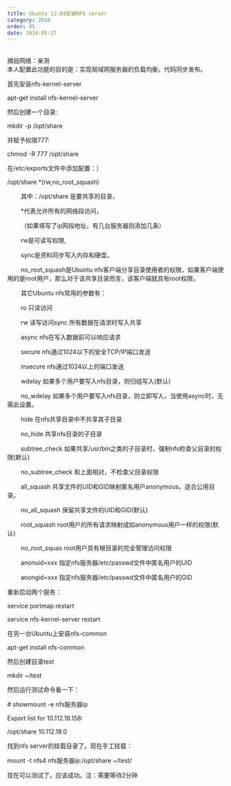 ```yaml
---
title: Ubuntu 12.04安装NFS server
category: 2016
order: 85
date: 2016-05-27
---
```

<br>
摘自网络：亲测<br>
本人配置此功能的目的是：实现局域网服务器的负载均衡，代码同步发布。
<br>
<p>首先安装nfs-kernel-server</p>
<p>&#65279;&#65279;&#65279;&#65279;apt-get install nfs-kernel-server&nbsp; </p>
<p>然后创建一个目录:</p>
<p>mkdir -p /opt/share&nbsp; </p>
<p>并赋予权限777:</p>
<p>chmod -R 777 /opt/share</p>
<p>在/etc/exports文件中添加配置：）</p>
<p>/opt/share *(rw,no_root_squash)&nbsp; </p>
<p>&nbsp;&nbsp;&nbsp;&nbsp;&nbsp;&nbsp;&nbsp;&nbsp;其中：/opt/share   是要共享的目录，</p>
<p>&nbsp;&nbsp;&nbsp;&nbsp;&nbsp;&nbsp;&nbsp;&nbsp;*代表允许所有的网络段访问，</p>
<p>&nbsp;&nbsp;&nbsp;&nbsp;&nbsp;&nbsp;&nbsp;&nbsp;（如果填写了ip网段地址，有几台服务器则添加几条）</p>
<p>&nbsp;&nbsp;&nbsp;&nbsp;&nbsp;&nbsp;&nbsp;&nbsp;rw是可读写权限,</p>
<p>&nbsp;&nbsp;&nbsp;&nbsp;&nbsp;&nbsp;&nbsp;&nbsp;sync是资料同步写入内存和硬盘，</p>
<p>&nbsp;&nbsp;&nbsp;&nbsp;&nbsp;&nbsp;&nbsp;&nbsp;no_root_squash是Ubuntu nfs客户端分享目录使用者的权限，如果客户端使用的是root用户，那么对于该共享目录而言，该客户端就具有root权限。
<p>&nbsp;&nbsp;&nbsp;&nbsp;&nbsp;&nbsp;&nbsp;&nbsp;其它Ubuntu nfs常用的参数有：</p>
<p>&nbsp;&nbsp;&nbsp;&nbsp;&nbsp;&nbsp;&nbsp;&nbsp;ro 只读访问</p>
<p>&nbsp;&nbsp;&nbsp;&nbsp;&nbsp;&nbsp;&nbsp;&nbsp;rw 读写访问sync 所有数据在请求时写入共享</p>
<p>&nbsp;&nbsp;&nbsp;&nbsp;&nbsp;&nbsp;&nbsp;&nbsp;async nfs在写入数据前可以响应请求</p>
<p>&nbsp;&nbsp;&nbsp;&nbsp;&nbsp;&nbsp;&nbsp;&nbsp;secure nfs通过1024以下的安全TCP/IP端口发送</p>
<p>&nbsp;&nbsp;&nbsp;&nbsp;&nbsp;&nbsp;&nbsp;&nbsp;insecure nfs通过1024以上的端口发送</p>
<p>&nbsp;&nbsp;&nbsp;&nbsp;&nbsp;&nbsp;&nbsp;&nbsp;wdelay 如果多个用户要写入nfs目录，则归组写入(默认)</p>
<p>&nbsp;&nbsp;&nbsp;&nbsp;&nbsp;&nbsp;&nbsp;&nbsp;no_wdelay 如果多个用户要写入nfs目录，则立即写入，当使用async时，无需此设置。</p>
<p>&nbsp;&nbsp;&nbsp;&nbsp;&nbsp;&nbsp;&nbsp;&nbsp;hide 在nfs共享目录中不共享其子目录</p>
<p>&nbsp;&nbsp;&nbsp;&nbsp;&nbsp;&nbsp;&nbsp;&nbsp;no_hide 共享nfs目录的子目录</p>
<p>&nbsp;&nbsp;&nbsp;&nbsp;&nbsp;&nbsp;&nbsp;&nbsp;subtree_check 如果共享/usr/bin之类的子目录时，强制nfs检查父目录的权限(默认)</p>
<p>&nbsp;&nbsp;&nbsp;&nbsp;&nbsp;&nbsp;&nbsp;&nbsp;no_subtree_check 和上面相对，不检查父目录权限</p>
<p>&nbsp;&nbsp;&nbsp;&nbsp;&nbsp;&nbsp;&nbsp;&nbsp;all_squash 共享文件的UID和GID映射匿名用户anonymous，适合公用目录。</p>
<p>&nbsp;&nbsp;&nbsp;&nbsp;&nbsp;&nbsp;&nbsp;&nbsp;no_all_squash 保留共享文件的UID和GID(默认)</p>
<p>&nbsp;&nbsp;&nbsp;&nbsp;&nbsp;&nbsp;&nbsp;&nbsp;root_squash root用户的所有请求映射成如anonymous用户一样的权限(默认)</p>
<p>&nbsp;&nbsp;&nbsp;&nbsp;&nbsp;&nbsp;&nbsp;&nbsp;no_root_squas root用户具有根目录的完全管理访问权限</p>
<p>&nbsp;&nbsp;&nbsp;&nbsp;&nbsp;&nbsp;&nbsp;&nbsp;anonuid=xxx 指定nfs服务器/etc/passwd文件中匿名用户的UID</p>
<p>&nbsp;&nbsp;&nbsp;&nbsp;&nbsp;&nbsp;&nbsp;&nbsp;anongid=xxx 指定nfs服务器/etc/passwd文件中匿名用户的GID</p>
<!-- <p>在/etc/hosts.allow中添加配置：</p>
<p>portmap:10.112.18.0/255.255.255.0&nbsp; </p>
<p>在/etc/hosts.deny中添加配置：</p>
<p>portmap:ALL&nbsp; </p> -->
<p>重新启动两个服务：</p>
<p>service portmap restart&nbsp; </p>
<p>service nfs-kernel-server restart</p>
<p>在另一台Ubuntu上安装nfs-common</p>
<p>apt-get install nfs-common&nbsp; </p>
<p>然后创建目录test</p>
<p>mkdir ~/test&nbsp; </p>
<p>然后运行测试命令看一下：</p>
<p># showmount -e nfs服务器ip&nbsp; </p>
<p>Export list for 10.112.18.158:&nbsp; </p>
<p>/opt/share 10.112.18.0&nbsp; </p>
<p>找到nfs server的挂载目录了。现在手工挂载：</p>
<p>mount -t nfs4 nfs服务器ip:/opt/share ~/test/&nbsp; </p>
<p>现在可以测试了，应该成功。<font>注：需要等待2分钟</font></p></div>